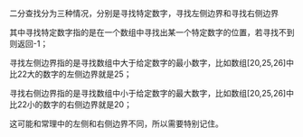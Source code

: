 二分查找分为三种情况，分别是寻找特定数字，寻找左侧边界和寻找右侧边界

其中寻找特定数字指的是在一个数组中寻找出某一个特定数字的位置，若寻找不到则返回-1；

寻找左侧边界指的是寻找数组中大于给定数字的最小数字，比如数组[20,25,26]中比22大的数字的左侧边界就是25；

寻找右侧边界指的是寻找数组中小于给定数字的最大数字，比如数组[20,25,26]中比22小的数字的右侧边界就是20；

这可能和常理中的左侧和右侧边界不同，所以需要特别记住。
